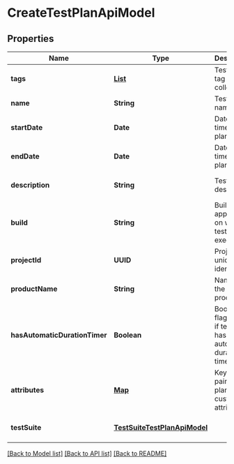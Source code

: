 # CreateTestPlanApiModel
## Properties

| Name | Type | Description | Notes |
|------------ | ------------- | ------------- | -------------|
| **tags** | [**List**](TagPostModel.md) | Test plan tag names collection | [optional] [default to null] |
| **name** | **String** | Test plan name | [default to null] |
| **startDate** | **Date** | Date and time of test plan start | [optional] [default to null] |
| **endDate** | **Date** | Date and time of test plan end | [optional] [default to null] |
| **description** | **String** | Test plan description | [optional] [default to null] |
| **build** | **String** | Build of the application on which test plan is executed | [optional] [default to null] |
| **projectId** | **UUID** | Project unique identifier | [default to null] |
| **productName** | **String** | Name of the testing product | [optional] [default to null] |
| **hasAutomaticDurationTimer** | **Boolean** | Boolean flag defines if test plan has automatic duration timer | [optional] [default to null] |
| **attributes** | [**Map**](AnyType.md) | Key value pair of test plan custom attributes | [default to null] |
| **testSuite** | [**TestSuiteTestPlanApiModel**](TestSuiteTestPlanApiModel.md) |  | [optional] [default to null] |

[[Back to Model list]](../README.md#documentation-for-models) [[Back to API list]](../README.md#documentation-for-api-endpoints) [[Back to README]](../README.md)

